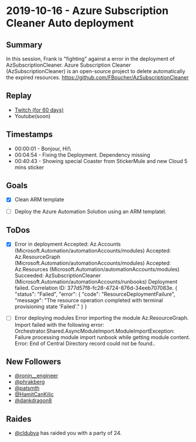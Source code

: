 
# 2019-10-16 - Azure Subscription Cleaner Auto deployment

Summary
-------

In this session, Frank is "fighting" against a error in the deployment of AzSubscriptionCleaner. Azure Subscription Cleaner (AzSubscriptionCleaner) is an open-source project to delete automatically the expired resources. https://github.com/FBoucher/AzSubscriptionCleaner

Replay
------

- [Twitch (for 60 days)](https://www.twitch.tv/videos/495501007)
- Youtube(soon)


Timestamps
--------

- 00:00:01 - Bonjour, Hi!\
- 00:04:54 - Fixing the Deployment. Dependency missing
- 00:40:43 - Showing special Coaster from StickerMule and new Cloud 5 mins sticker


Goals
-----

- [X] Clean ARM template
- [ ] Deploy the Azure Automation Solution using an ARM template\


ToDos
-----

- [x] Error in deployment 
    Accepted: Az.Accounts (Microsoft.Automation/automationAccounts/modules)
    Accepted: Az.ResourceGraph (Microsoft.Automation/automationAccounts/modules)
    Accepted: Az.Resources (Microsoft.Automation/automationAccounts/modules)
    Succeeded: AzSubscriptionCleaner (Microsoft.Automation/automationAccounts/runbooks)
    Deployment failed. Correlation ID: 377d57f8-fc28-4724-876d-34eeb707083e. {
    "status": "Failed",
    "error": {
        "code": "ResourceDeploymentFailure",
        "message": "The resource operation completed with terminal provisioning state 'Failed'."
    }
    }
- [ ] Error deploying modules
        Error importing the module Az.ResourceGraph. Import failed with the following error: Orchestrator.Shared.AsyncModuleImport.ModuleImportException: Failure processing module import runbook while getting module content. Error: End of Central Directory record could not be found..



New Followers
-------------

- [@ronin__engineer](https://www.twitch.tv/ronin__engineer)
- [@phrakberg](https://www.twitch.tv/phrakberg)
- [@patsmth](https://www.twitch.tv/patsmth)
- [@HamitCanKilic](https://www.twitch.tv/HamitCanKilic)
- [@dankdragon8](https://www.twitch.tv/dankdragon8)


Raides
---------------

- [@cldubya](https://www.twitch.tv/cldubya) has raided you with a party of 24.

 